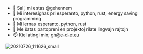 - 👋 Sal', mi estas @gehennem
- 👀 Mi interesighas pri esperanto, python, rust,  energy saving programming     
- 🌱 Mi lernas esperanto, python, rust 
- 💞️ Me ŝatas partopreni en projektoj rilate lingvajn rajtojn
- 📫 Kiel atingi min;  gh@e-d-e.eu

<!---
gehennem/gehennem is ✨ a special ✨ repository because its `README.md` (this file) appears on your GitHub profile.
You can click the Preview link to take a look at your changes.
--->
![20210726_111626_small](https://user-images.githubusercontent.com/7871399/168986959-ca4e2cd1-75fb-4661-b4ca-bc7fa42035ae.jpg)
